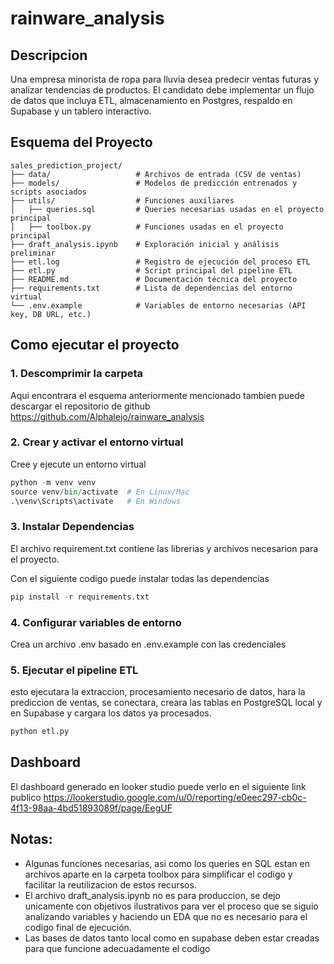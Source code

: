 # rainware_analysis

## Descripcion
Una empresa minorista de ropa para lluvia desea predecir ventas futuras y analizar tendencias de productos. El candidato debe implementar un flujo de datos que incluya ETL, almacenamiento en Postgres, respaldo en Supabase y un tablero interactivo.

## Esquema del Proyecto

```
sales_prediction_project/
├── data/                   # Archivos de entrada (CSV de ventas)
├── models/                 # Modelos de predicción entrenados y scripts asociados
├── utils/                  # Funciones auxiliares
│   ├── queries.sql         # Queries necesarias usadas en el proyecto principal
│   ├── toolbox.py          # Funciones usadas en el proyecto principal
├── draft_analysis.ipynb    # Exploración inicial y análisis preliminar
├── etl.log                 # Registro de ejecución del proceso ETL
├── etl.py                  # Script principal del pipeline ETL
├── README.md               # Documentación técnica del proyecto
├── requirements.txt        # Lista de dependencias del entorno virtual
└── .env.example            # Variables de entorno necesarias (API key, DB URL, etc.)
```

## Como ejecutar el proyecto

### 1. Descomprimir la carpeta
Aqui encontrara el esquema anteriormente mencionado tambien puede descargar el repositorio de github https://github.com/Alphalejo/rainware_analysis

### 2. Crear y activar el entorno virtual
Cree y ejecute un entorno virtual


```python
python -m venv venv
source venv/bin/activate  # En Linux/Mac
.\venv\Scripts\activate   # En Windows
```


### 3. Instalar Dependencias
El archivo requirement.txt contiene las librerias y archivos necesarion para el proyecto.

Con el siguiente codigo puede instalar todas las dependencias
```python
pip install -r requirements.txt
```

### 4. Configurar variables de entorno
Crea un archivo .env basado en .env.example con las credenciales

### 5. Ejecutar el pipeline ETL
esto ejecutara la extraccion, procesamiento necesario de datos, hara la prediccion de ventas, se conectara, creara las tablas en PostgreSQL local y en Supabase y cargara los datos ya procesados.

```python
python etl.py
```


## Dashboard
El dashboard generado en looker studio puede verlo en el siguiente link publico
https://lookerstudio.google.com/u/0/reporting/e0eec297-cb0c-4f13-98aa-4bd51893089f/page/EegUF

## Notas:
- Algunas funciones necesarias, asi como los queries en SQL estan en archivos aparte en la carpeta toolbox para simplificar el codigo y facilitar la reutilizacion de estos recursos.
- El archivo draft_analysis.ipynb no es para produccion, se dejo unicamente con objetivos ilustrativos para ver el proceso que se siguio analizando variables y haciendo un EDA que no es necesario para el codigo final de ejecución.
- Las bases de datos tanto local como en supabase deben estar creadas para que funcione adecuadamente el codigo